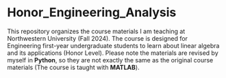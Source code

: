 # Honor_Engineering_Analysis
This repository organizes the course materials I am teaching at Northwestern University (Fall 2024). The course is designed for Engineering first-year undergraduate students to learn about linear algebra and its applications (Honor Level). Please note the materials are revised by myself in **Python**, so they are not exactly the same as the original course materials (The course is taught with **MATLAB**). 

